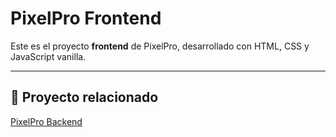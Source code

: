 # PixelPro Frontend

Este es el proyecto **frontend** de PixelPro, desarrollado con HTML, CSS y JavaScript vanilla.  

---
## 🔗 Proyecto relacionado

[PixelPro Backend](https://github.com/juanpbc8/pixelpro-backend)
